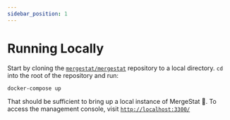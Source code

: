 ```yaml
---
sidebar_position: 1
---
```


# Running Locally

Start by cloning the [`mergestat/mergestat`](https://github.com/mergestat/mergestat/) repository to a local directory.
`cd` into the root of the repository and run:

```
docker-compose up
```

That should be sufficient to bring up a local instance of MergeStat 🎉.
To access the management console, visit [`http://localhost:3300/`](http://localhost:3300/)

<!-- TODO(patrickdevivo) add a screenshot here -->